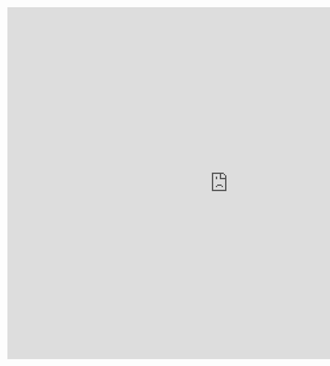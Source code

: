 <iframe src="https://geographix.shinyapps.io/NATO_Map/" width="1000" height="800" style="border: none;">
